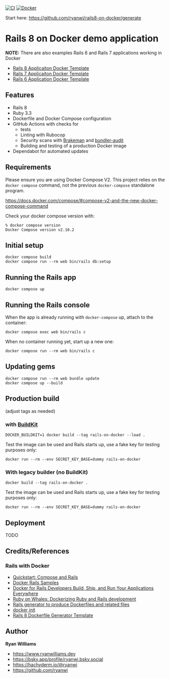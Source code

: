 [![CI](https://github.com/ryanwi/rails8-on-docker/actions/workflows/ci.yml/badge.svg)](https://github.com/ryanwi/rails8-on-docker/actions/workflows/ci.yml)
[![Docker](https://github.com/ryanwi/rails8-on-docker/actions/workflows/docker.yml/badge.svg)](https://github.com/ryanwi/rails8-on-docker/actions/workflows/docker.yml)

Start here: https://github.com/ryanwi/rails8-on-docker/generate

# Rails 8 on Docker demo application

**NOTE:** There are also examples Rails 6 and Rails 7 applications working in Docker

* [Rails 8 Applicaiton Docker Template](https://github.com/ryanwi/rails8-on-docker)
* [Rails 7 Applicaiton Docker Template](https://github.com/ryanwi/rails7-on-docker)
* [Rails 6 Application Docker Template](https://github.com/ryanwi/rails-on-docker)

## Features

* Rails 8
* Ruby 3.3
* Dockerfile and Docker Compose configuration
* GitHub Actions with checks for
  * tests
  * Linting with Rubocop
  * Security scans with [Brakeman](https://github.com/presidentbeef/brakeman) and [bundler-audit](https://github.com/rubysec/bundler-audit)
  * Building and testing of a production Docker image
* Dependabot for automated updates


## Requirements

Please ensure you are using Docker Compose V2. This project relies on the `docker compose` command, not the previous `docker-compose` standalone program.

https://docs.docker.com/compose/#compose-v2-and-the-new-docker-compose-command

Check your docker compose version with:
```
% docker compose version
Docker Compose version v2.10.2
```

## Initial setup
```
docker compose build
docker compose run --rm web bin/rails db:setup
```

## Running the Rails app
```
docker compose up
```

## Running the Rails console
When the app is already running with `docker-compose` up, attach to the container:
```
docker compose exec web bin/rails c
```

When no container running yet, start up a new one:
```
docker compose run --rm web bin/rails c
```

## Updating gems
```
docker compose run --rm web bundle update
docker compose up --build
```

## Production build

(adjust tags as needed)

### with [BuildKit](https://docs.docker.com/build/buildkit/)
```
DOCKER_BUILDKIT=1 docker build --tag rails-on-docker --load .
```

Test the image can be used and Rails starts up, use a fake key for testing purposes only:
```
docker run --rm --env SECRET_KEY_BASE=dummy rails-on-docker
```

### With legacy builder (no BuildKit)
```
docker build --tag rails-on-docker .
```

Test the image can be used and Rails starts up, use a fake key for testing purposes only:
```
docker run --rm --env SECRET_KEY_BASE=dummy rails-on-docker
```

## Deployment

TODO

## Credits/References

### Rails with Docker
* [Quickstart: Compose and Rails](https://github.com/docker/awesome-compose/tree/master/official-documentation-samples/rails/)
* [Docker Rails Samples](https://docs.docker.com/samples/rails/)
* [Docker for Rails Developers
Build, Ship, and Run Your Applications Everywhere](https://pragprog.com/titles/ridocker/docker-for-rails-developers/)
* [Ruby on Whales:
Dockerizing Ruby and Rails development](https://evilmartians.com/chronicles/ruby-on-whales-docker-for-ruby-rails-development)
* [Rails generator to produce Dockerfiles and related files](https://github.com/rubys/dockerfile-rails)
* [docker init](https://docs.docker.com/engine/reference/commandline/init/)
* [Rails 8 Dockerfile Generator Template](https://github.com/rails/rails/blob/main/railties/lib/rails/generators/rails/app/templates/Dockerfile.tt)

## Author

**Ryan Williams**

- <https://www.ryanwilliams.dev>
- <https://bsky.app/profile/ryanwi.bsky.social>
- <https://hachyderm.io/@ryanwi>
- <https://github.com/ryanwi>

